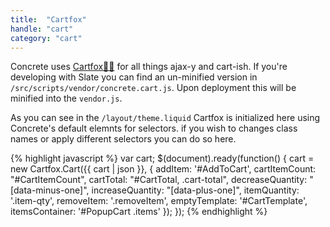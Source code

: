 ```yaml
---
title:  "Cartfox"
handle: "cart"
category: "cart"
---
```

Concrete uses [Cartfox🛒🦊](https://github.com/Elkfox/Cartfox) for all things ajax-y and cart-ish. If you're developing with Slate you can find an un-minified version in `/src/scripts/vendor/concrete.cart.js`. Upon deployment this will be minified into the `vendor.js`.

As you can see in the `/layout/theme.liquid` Cartfox is initialized here using Concrete's default elemnts for selectors. if you wish to changes class names or apply different selectors you can do so here.

{% highlight javascript %}
  var cart;
  $(document).ready(function() {
    cart = new Cartfox.Cart({{ cart | json }}, {
      addItem: '#AddToCart',
      cartItemCount: "#CartItemCount",
      cartTotal: "#CartTotal, .cart-total",
      decreaseQuantity: "[data-minus-one]",
      increaseQuantity: "[data-plus-one]",
      itemQuantity: '.item-qty',
      removeItem: '.removeItem',
      emptyTemplate: '#CartTemplate',
      itemsContainer: '#PopupCart .items'
    });
  });
{% endhighlight %}
